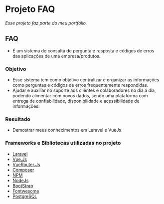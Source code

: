 # Projeto FAQ
*Esse projeto faz parte do meu portfólio.*

## FAQ
* É um sistema de consulta de pergunta e resposta e códigos de erros das aplicações de uma empresa/produtos.

### Objetivo
* Esse sistema tem como objetivo centralizar e organizar as informações como perguntas e códigos de erros frequentemente respondidas.
* Ajudar e auxiliar no suporte aos clientes e colaboradores no dia a dia, podendo alimentar com novos dados, sendo uma plataforma com entrega de confiabilidade, disponibilidade e acessibilidade de informações.

### Resultado
* Demostrar meus conhecimentos em Laravel e VueJs.
 

### Frameworks e Bibliotecas utilizadas no projeto
* [Laravel](https://laravel.com/) 
* [Vue.Js](https://vuejs.org/)
* [VueRouter.Js](https://router.vuejs.org/)
* [Composer ](https://getcomposer.org/)
* [NPM](https://www.npmjs.com/get-npm) 
* [NodeJs ](https://nodejs.org/en/)
* [BootStrap](https://getbootstrap.com/docs/4.0/getting-started/introduction/)
* [Fontwesome ](https://fontawesome.com/)
* [PostgreSQL ](https://www.postgresql.org/)


